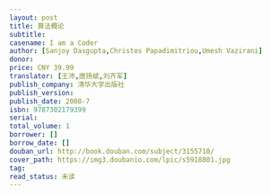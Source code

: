 ```yaml
---
layout: post
title: 算法概论
subtitle: 
casename: I am a Coder
author: [Sanjoy Dasgupta,Christos Papadimitriou,Umesh Vazirani]
donor: 
price: CNY 39.99
translator: [王沛,唐扬斌,刘齐军]
publish_company: 清华大学出版社
publish_version: 
publish_date: 2008-7
isbn: 9787302179399
serial: 
total_volume: 1
borrower: []
borrow_date: []
douban_url: http://book.douban.com/subject/3155710/
cover_path: https://img3.doubanio.com/lpic/s5918801.jpg
tag: 
read_status: 未读
---
```

